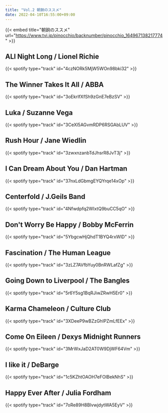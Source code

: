 ```yaml
---
title: "Vol.2 朝餉のススメ"
date: 2022-04-10T16:55:00+09:00
---
```


{{< embed title="朝餉のススメ" url="https://www.tvi.jp/pinocchio/backnumber/pinocchio_164967138217774" >}}

## ALl Night Long / Lionel Richie
{{< spotify type="track" id="4czNORk5MjW5WOn98bki32" >}}

## The Winner Takes It All / ABBA
{{< spotify type="track" id="3oEkrIfXfSh9zGnE7eBzSV" >}}

## Luka / Suzanne Vega
{{< spotify type="track" id="3CeXl5AGvmRDP6RSGAbLUV" >}}

## Rush Hour / Jane Wiedlin
{{< spotify type="track" id="3zwxnzanbTdJhsrR8JvT3j" >}}

## I Can Dream About You / Dan Hartman
{{< spotify type="track" id="37nxLdGbmgEYQYrqe14xOp" >}}

## Centerfold / J.Geils Band
{{< spotify type="track" id="4Nfwdpfq2WIxtQ9buCC5qO" >}}

## Don't Worry Be Happy / Bobby McFerrin
{{< spotify type="track" id="5YbgcwHjQhdT1BYQ4rxWlD" >}}

## Fascination / The Human League
{{< spotify type="track" id="3zLZ7AVfbYuy0BnRWLafZg" >}}

## Going Down to Liverpool / The Bangles
{{< spotify type="track" id="5r6Y5sg1BqRJiwZRwH5Er0" >}}

## Karma Chameleon / Culture Club
{{< spotify type="track" id="3XDeeP9wBZzGhIPZmLfEEx" >}}

## Come On Eileen / Dexys Midnight Runners
{{< spotify type="track" id="3MrWxJaD2AT0W9DjWF64Vm" >}}

## I like it / DeBarge
{{< spotify type="track" id="1c5KZhtOAOH7eFOlBekNhS" >}}

## Happy Ever After / Julia Fordham
{{< spotify type="track" id="7oRe89H8BlvwjdytWA5EyV" >}}
